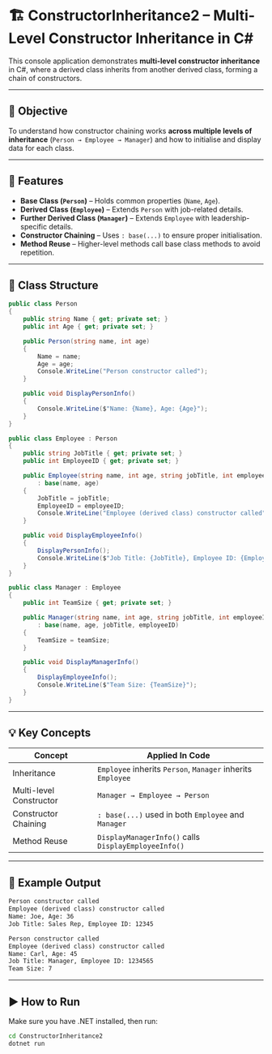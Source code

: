 # 🏗️ ConstructorInheritance2 – Multi-Level Constructor Inheritance in C#

This console application demonstrates **multi-level constructor inheritance** in C#, where a derived class inherits from another derived class, forming a chain of constructors.

---

## 🎯 Objective

To understand how constructor chaining works **across multiple levels of inheritance** (`Person → Employee → Manager`) and how to initialise and display data for each class.

---

## 📌 Features

- **Base Class (`Person`)** – Holds common properties (`Name`, `Age`).
- **Derived Class (`Employee`)** – Extends `Person` with job-related details.
- **Further Derived Class (`Manager`)** – Extends `Employee` with leadership-specific details.
- **Constructor Chaining** – Uses `: base(...)` to ensure proper initialisation.
- **Method Reuse** – Higher-level methods call base class methods to avoid repetition.

---

## 🧱 Class Structure

```csharp
public class Person
{
    public string Name { get; private set; }
    public int Age { get; private set; }

    public Person(string name, int age)
    {
        Name = name;
        Age = age;
        Console.WriteLine("Person constructor called");
    }

    public void DisplayPersonInfo()
    {
        Console.WriteLine($"Name: {Name}, Age: {Age}");
    }
}

public class Employee : Person
{
    public string JobTitle { get; private set; }
    public int EmployeeID { get; private set; }

    public Employee(string name, int age, string jobTitle, int employeeID)
        : base(name, age)
    {
        JobTitle = jobTitle;
        EmployeeID = employeeID;
        Console.WriteLine("Employee (derived class) constructor called");
    }

    public void DisplayEmployeeInfo()
    {
        DisplayPersonInfo();
        Console.WriteLine($"Job Title: {JobTitle}, Employee ID: {EmployeeID}");
    }
}

public class Manager : Employee
{
    public int TeamSize { get; private set; }

    public Manager(string name, int age, string jobTitle, int employeeID, int teamSize)
        : base(name, age, jobTitle, employeeID)
    {
        TeamSize = teamSize;
    }

    public void DisplayManagerInfo()
    {
        DisplayEmployeeInfo();
        Console.WriteLine($"Team Size: {TeamSize}");
    }
}
```

---

## 💡 Key Concepts

| Concept                   | Applied In Code                                          |
|----------------------------|----------------------------------------------------------|
| Inheritance                | `Employee` inherits `Person`, `Manager` inherits `Employee` |
| Multi-level Constructor    | `Manager → Employee → Person`                           |
| Constructor Chaining       | `: base(...)` used in both `Employee` and `Manager`     |
| Method Reuse               | `DisplayManagerInfo()` calls `DisplayEmployeeInfo()`    |

---

## 💬 Example Output

```txt
Person constructor called
Employee (derived class) constructor called
Name: Joe, Age: 36
Job Title: Sales Rep, Employee ID: 12345

Person constructor called
Employee (derived class) constructor called
Name: Carl, Age: 45
Job Title: Manager, Employee ID: 1234565
Team Size: 7
```

---

## ▶️ How to Run

Make sure you have .NET installed, then run:

```bash
cd ConstructorInheritance2
dotnet run
```